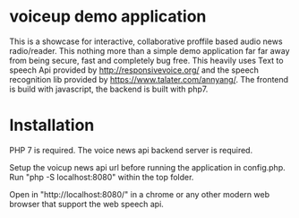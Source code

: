 # voiceup demo application
This is a showcase for interactive, collaborative proffile based audio news radio/reader.
This nothing more than a simple demo application far far away from being secure, fast and completely bug free.
This heavily uses Text to speech Api provided by http://responsivevoice.org/ and the speech recognition lib provided by https://www.talater.com/annyang/.
The frontend is build with javascript, the backend is built with php7.

# Installation
PHP 7 is required.
The voice news api backend server is required.

Setup the voicup news api url before running the application in config.php.
Run "php -S localhost:8080" within the top folder.

Open in "http://localhost:8080/" in a chrome or any other modern web browser that support the web speech api.
